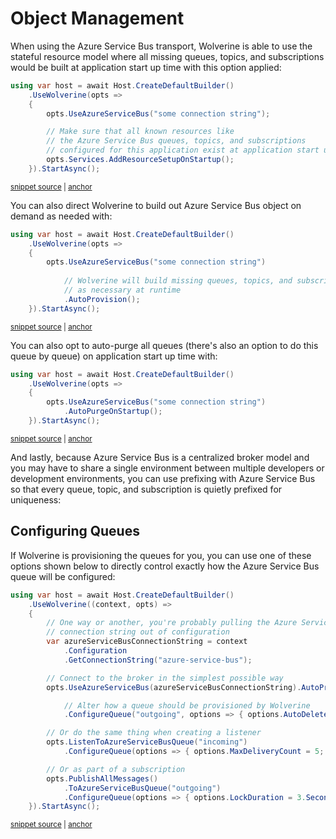 # Object Management

When using the Azure Service Bus transport, Wolverine is able to use the stateful resource model where all missing 
queues, topics, and subscriptions would be built at application start up time with this option applied:

<!-- snippet: sample_resource_setup_with_azure_service_bus -->
<a id='snippet-sample_resource_setup_with_azure_service_bus'></a>
```cs
using var host = await Host.CreateDefaultBuilder()
    .UseWolverine(opts =>
    {
        opts.UseAzureServiceBus("some connection string");

        // Make sure that all known resources like
        // the Azure Service Bus queues, topics, and subscriptions
        // configured for this application exist at application start up
        opts.Services.AddResourceSetupOnStartup();
    }).StartAsync();
```
<sup><a href='https://github.com/JasperFx/wolverine/blob/main/src/Transports/Azure/Wolverine.AzureServiceBus.Tests/Samples.cs#L52-L65' title='Snippet source file'>snippet source</a> | <a href='#snippet-sample_resource_setup_with_azure_service_bus' title='Start of snippet'>anchor</a></sup>
<!-- endSnippet -->

You can also direct Wolverine to build out Azure Service Bus object on demand as needed with:

<!-- snippet: sample_auto_provision_with_azure_service_bus -->
<a id='snippet-sample_auto_provision_with_azure_service_bus'></a>
```cs
using var host = await Host.CreateDefaultBuilder()
    .UseWolverine(opts =>
    {
        opts.UseAzureServiceBus("some connection string")
            
            // Wolverine will build missing queues, topics, and subscriptions
            // as necessary at runtime
            .AutoProvision();
    }).StartAsync();
```
<sup><a href='https://github.com/JasperFx/wolverine/blob/main/src/Transports/Azure/Wolverine.AzureServiceBus.Tests/Samples.cs#L70-L82' title='Snippet source file'>snippet source</a> | <a href='#snippet-sample_auto_provision_with_azure_service_bus' title='Start of snippet'>anchor</a></sup>
<!-- endSnippet -->

You can also opt to auto-purge all queues (there's also an option to do this queue by queue) on application
start up time with:

<!-- snippet: sample_auto_purge_with_azure_service_bus -->
<a id='snippet-sample_auto_purge_with_azure_service_bus'></a>
```cs
using var host = await Host.CreateDefaultBuilder()
    .UseWolverine(opts =>
    {
        opts.UseAzureServiceBus("some connection string")
            .AutoPurgeOnStartup();
    }).StartAsync();
```
<sup><a href='https://github.com/JasperFx/wolverine/blob/main/src/Transports/Azure/Wolverine.AzureServiceBus.Tests/Samples.cs#L87-L96' title='Snippet source file'>snippet source</a> | <a href='#snippet-sample_auto_purge_with_azure_service_bus' title='Start of snippet'>anchor</a></sup>
<!-- endSnippet -->

And lastly, because Azure Service Bus is a centralized broker model and you may have to share a single
environment between multiple developers or development environments, you can use prefixing with Azure Service Bus
so that every queue, topic, and subscription is quietly prefixed for uniqueness:



## Configuring Queues

If Wolverine is provisioning the queues for you, you can use one of these options
shown below to directly control exactly how the Azure Service Bus queue will be configured:

<!-- snippet: sample_configuring_azure_service_bus_queues -->
<a id='snippet-sample_configuring_azure_service_bus_queues'></a>
```cs
using var host = await Host.CreateDefaultBuilder()
    .UseWolverine((context, opts) =>
    {
        // One way or another, you're probably pulling the Azure Service Bus
        // connection string out of configuration
        var azureServiceBusConnectionString = context
            .Configuration
            .GetConnectionString("azure-service-bus");

        // Connect to the broker in the simplest possible way
        opts.UseAzureServiceBus(azureServiceBusConnectionString).AutoProvision()

            // Alter how a queue should be provisioned by Wolverine
            .ConfigureQueue("outgoing", options => { options.AutoDeleteOnIdle = 5.Minutes(); });

        // Or do the same thing when creating a listener
        opts.ListenToAzureServiceBusQueue("incoming")
            .ConfigureQueue(options => { options.MaxDeliveryCount = 5; });

        // Or as part of a subscription
        opts.PublishAllMessages()
            .ToAzureServiceBusQueue("outgoing")
            .ConfigureQueue(options => { options.LockDuration = 3.Seconds(); });
    }).StartAsync();
```
<sup><a href='https://github.com/JasperFx/wolverine/blob/main/src/Transports/Azure/Wolverine.AzureServiceBus.Tests/DocumentationSamples.cs#L48-L75' title='Snippet source file'>snippet source</a> | <a href='#snippet-sample_configuring_azure_service_bus_queues' title='Start of snippet'>anchor</a></sup>
<!-- endSnippet -->

